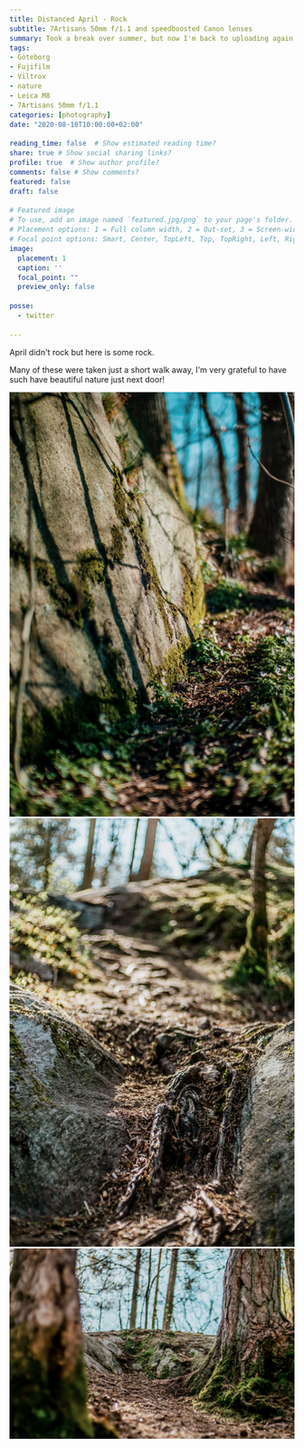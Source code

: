 ```yaml
---
title: Distanced April - Rock
subtitle: 7Artisans 50mm f/1.1 and speedboosted Canon lenses
summary: Took a break over summer, but now I'm back to uploading again. April didn't rock but here is some rock. Many of these were taken just a short walk away, I'm very grateful to have such have beautiful nature just next door!
tags:
- Göteborg
- Fujifilm
- Viltrox
- nature
- Leica M8
- 7Artisans 50mm f/1.1
categories: [photography]
date: "2020-08-10T10:00:00+02:00"

reading_time: false  # Show estimated reading time?
share: true # Show social sharing links?
profile: true  # Show author profile?
comments: false # Show comments?
featured: false
draft: false

# Featured image
# To use, add an image named `featured.jpg/png` to your page's folder.
# Placement options: 1 = Full column width, 2 = Out-set, 3 = Screen-width
# Focal point options: Smart, Center, TopLeft, Top, TopRight, Left, Right, BottomLeft, Bottom, BottomRight
image:
  placement: 1
  caption: ''
  focal_point: ""
  preview_only: false

posse:
  - twitter

---
```


April didn't rock but here is some rock. 

Many of these were taken just a short walk away, I'm very grateful to have such have beautiful nature just next door!

![](april-rock2.jpg)
![](april-rock3.jpg)
![](april-rock4.jpg)